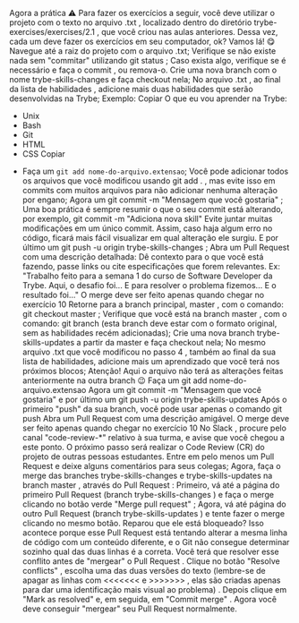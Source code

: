 Agora a prática
⚠️ Para fazer os exercícios a seguir, você deve utilizar o projeto com o texto no arquivo .txt , localizado dentro do diretório trybe-exercises/exercises/2.1 , que você criou nas aulas anteriores.
Dessa vez, cada um deve fazer os exercícios em seu computador, ok? Vamos lá! 😋
Navegue até a raiz do projeto com o arquivo .txt;
Verifique se não existe nada sem "commitar" utilizando git status ;
Caso exista algo, verifique se é necessário e faça o commit , ou remova-o.
Crie uma nova branch com o nome trybe-skills-changes e faça checkout nela;
No arquivo .txt , ao final da lista de habilidades , adicione mais duas habilidades que serão desenvolvidas na Trybe;
Exemplo:
Copiar
O que eu vou aprender na Trybe:

- Unix
- Bash
- Git
- HTML
- CSS
Copiar
* Faça um `git add nome-do-arquivo.extensao`;
Você pode adicionar todos os arquivos que você modificou usando git add . , mas evite isso em commits com muitos arquivos para não adicionar nenhuma alteração por engano;
Agora um git commit -m "Mensagem que você gostaria" ;
Uma boa prática é sempre resumir o que o seu commit está alterando, por exemplo, git commit -m "Adiciona nova skill"
Evite juntar muitas modificações em um único commit. Assim, caso haja algum erro no código, ficará mais fácil visualizar em qual alteração ele surgiu.
E por último um git push -u origin trybe-skills-changes ;
Abra um Pull Request com uma descrição detalhada:
Dê contexto para o que você está fazendo, passe links ou cite especificações que forem relevantes. Ex: "Trabalho feito para a semana 1 do curso de Software Developer da Trybe. Aqui, o desafio foi... E para resolver o problema fizemos... E o resultado foi..."
O merge deve ser feito apenas quando chegar no exercício 10
Retorne para a branch principal, master , com o comando: git checkout master ;
Verifique que você está na branch master , com o comando: git branch (esta branch deve estar com o formato original, sem as habilidades recém adicionadas);
Crie uma nova branch trybe-skills-updates a partir da master e faça checkout nela;
No mesmo arquivo .txt que você modificou no passo 4 , também ao final da sua lista de habilidades, adicione mais um aprendizado que você terá nos próximos blocos;
Atenção! Aqui o arquivo não terá as alterações feitas anteriormente na outra branch 😉
Faça um git add nome-do-arquivo.extensao
Agora um git commit -m "Mensagem que você gostaria"
e por último um git push -u origin trybe-skills-updates
Após o primeiro "push" da sua branch, você pode usar apenas o comando git push
Abra um Pull Request com uma descrição amigável.
O merge deve ser feito apenas quando chegar no exercício 10
No Slack , procure pelo canal "code-review-*" relativo à sua turma, e avise que você chegou a este ponto. O próximo passo será realizar o Code Review (CR) do projeto de outras pessoas estudantes. Entre em pelo menos um Pull Request e deixe alguns comentários para seus colegas;
Agora, faça o merge das branches trybe-skills-changes e trybe-skills-updates na branch master , através do Pull Request :
Primeiro, vá até a página do primeiro Pull Request (branch trybe-skills-changes ) e faça o merge clicando no botão verde "Merge pull request" ;
Agora, vá até página do outro Pull Request (branch trybe-skills-updates ) e tente fazer o merge clicando no mesmo botão. Reparou que ele está bloqueado? Isso acontece porque esse Pull Request está tentando alterar a mesma linha de código com um conteúdo diferente, e o Git não consegue determinar sozinho qual das duas linhas é a correta.
Você terá que resolver esse conflito antes de "mergear" o Pull Request . Clique no botão "Resolve conflicts" , escolha uma das duas versões do texto (lembre-se de apagar as linhas com <<<<<<< e >>>>>>> , elas são criadas apenas para dar uma identificação mais visual ao problema) . Depois clique em "Mark as resolved" e, em seguida, em "Commit merge" .
Agora você deve conseguir "mergear" seu Pull Request normalmente.